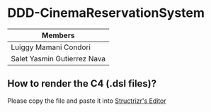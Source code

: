# DDD-CinemaReservationSystem

| Members  |
|----------|
| Luiggy Mamani Condori |
| Salet Yasmin Gutierrez Nava |

## How to render the C4 (.dsl files)?

Please copy the file and paste it into [Structrizr's Editor](https://structurizr.com/dsl)